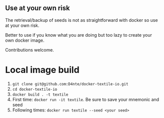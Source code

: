 
## Use at your own risk

The retrieval/backup of seeds is not as straightforward with docker so use at your own risk.

Better to use if you know what you are doing but too lazy to create your own docker image.

Contributions welcome.


# Local image build

1. `git clone git@github.com:D4nte/docker-textile-io.git`
2. `cd docker-textile-io` 
3. `docker build . -t textile`
4. First time: `docker run -it textile`. Be sure to save your mnemonic and seed
5. Following times: `docker run textile --seed <your seed>`
